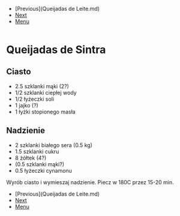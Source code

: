 <!-- Navigation Menu Start -->

- [Previous](Queijadas de Leite.md)
- [Next](Rosół.md)
- [Menu](README.md)

<div style="margin-bottom: 50px"></div>

<!-- /Navigation Menu Start -->

# Queijadas de Sintra

## Ciasto
- 2.5 szklanki mąki (2?)
- 1/2 szklanki ciepłej wody
- 1/2 łyżeczki soli
- 1 jajko (?)
- 1 łyżki stopionego masła

## Nadzienie
- 2 szklanki białego sera (0.5 kg)
- 1.5 szklanki cukru
- 8 żółtek (4?)
- (0.5 szklanki mąki?)
- 0.5 łyżeczki cynamonu

Wyrób ciasto i wymieszaj nadzienie. Piecz w 180C przez 15-20 min.

<!-- Navigation Menu End -->

- [Previous](Queijadas de Leite.md)
- [Next](Rosół.md)
- [Menu](README.md)

<div style="margin-bottom: 50px"></div>

<!-- /Navigation Menu End -->